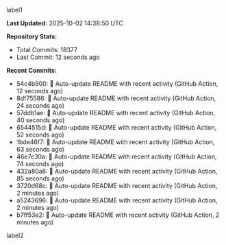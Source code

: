 
label1 
<!-- ACTIVITY_START -->
**Last Updated:** 2025-10-02 14:38:50 UTC

**Repository Stats:**
- Total Commits: 18377
- Last Commit: 12 seconds ago

**Recent Commits:**
- 54c4b900: 🤖 Auto-update README with recent activity (GitHub Action, 12 seconds ago)
- 8df75586: 🤖 Auto-update README with recent activity (GitHub Action, 24 seconds ago)
- 57ddb1ae: 🤖 Auto-update README with recent activity (GitHub Action, 40 seconds ago)
- 6544515d: 🤖 Auto-update README with recent activity (GitHub Action, 52 seconds ago)
- 1bde46f7: 🤖 Auto-update README with recent activity (GitHub Action, 63 seconds ago)
- 46e7c30a: 🤖 Auto-update README with recent activity (GitHub Action, 74 seconds ago)
- 432a80a8: 🤖 Auto-update README with recent activity (GitHub Action, 85 seconds ago)
- 3720d68c: 🤖 Auto-update README with recent activity (GitHub Action, 2 minutes ago)
- a5243696: 🤖 Auto-update README with recent activity (GitHub Action, 2 minutes ago)
- b7ff53e2: 🤖 Auto-update README with recent activity (GitHub Action, 2 minutes ago)
<!-- ACTIVITY_END -->

label2
